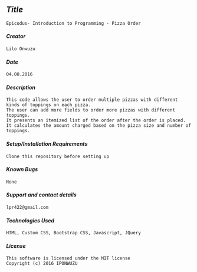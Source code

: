 ## _Title_
	Epicodus- Introduction to Programming - Pizza Order
	
#### _Creator_
	Lilo Onwuzu 
	
#### _Date_
	04.08.2016

#### _Description_
	This code allows the user to order multiple pizzas with different kinds of toppings on each pizza. 
	The user can add more fields to order more pizzas with different toppings. 
	It presents an itemized list of the order after the order is placed.
	It calculates the amount charged based on the pizza size and number of toppings.

#### _Setup/Installation Requirements_
	Clone this repository before setting up

#### _Known Bugs_
 	None

#### _Support and contact details_
	lpr422@gmail.com
	
#### _Technologies Used_
	HTML, Custom CSS, Bootstrap CSS, Javascript, JQuery

#### _License_
	This software is licensed under the MIT license
	Copyright (c) 2016 IPONWUZU

